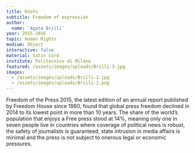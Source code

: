 ```yaml
---
title: Knots
subtitle: Freedom of expression
author:
  name: 'Agata Brilli'
year: 2015-2016
topic: Human Rights
medium: Object
interactive: false
material: Satin Cord
institute: Politecnico di Milano
featured: /assets/images/uploads/Brilli-3.jpg
images:
  - /assets/images/uploads/Brilli-1.jpg
  - /assets/images/uploads/Brilli-2.png
---
```

Freedom of the Press 2015, the latest edition of an annual report published by Freedom House since 1980, found that global press freedom declined in 2014 to its lowest point in more than 10 years. The share of the world’s population that enjoys a Free press stood at 14%, meaning only one in seven people live in countries where coverage of political news is robust, the safety of journalists is guaranteed, state intrusion in media affairs is minimal and the press is not subject to onerous legal or economic pressures.
